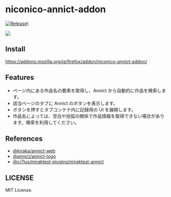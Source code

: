 # niconico-annict-addon
[![Release](https://github.com/iamtakagi/niconico-annict-addon/actions/workflows/release.yml/badge.svg)](https://github.com/iamtakagi/niconico-annict-addon/actions/workflows/release.yml)\

![](https://i.imgur.com/WnoQ0Dv.png)

## Install
https://addons.mozilla.org/ja/firefox/addon/niconico-annict-addon/

## Features
- ページ内にある作品名の要素を取得し、Annict から自動的に作品を検索します。
- 該当ページのタブに Annict のボタンを表示します。
- ボタンを押すとタブコンテナ内に記録用の UI を展開します。
- 作品名によっては、空白や括弧の関係で作品情報を取得できない場合があります。検索を利用してください。

## References
- [@kiraka/annict-web](https://github.com/kiraka/annict-web)
- [@annict/annict-logo](https://github.com/annict/annict-logo)
- [@ci7lus/miraktest-plugins/miraktest-annict](https://github.com/ci7lus/miraktest-plugins/tree/master/src/miraktest-annict)

## LICENSE
MIT License.
